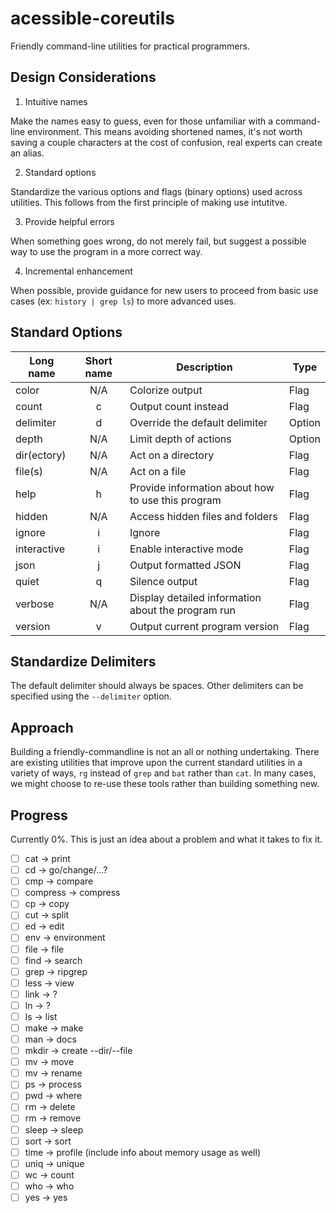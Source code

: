 # acessible-coreutils

Friendly command-line utilities for practical programmers.

## Design Considerations

1. Intuitive names

Make the names easy to guess, even for those unfamiliar with a command-line environment. This means avoiding shortened names, it's not worth saving a couple characters at the cost of confusion, real experts can create an alias.

2. Standard options

Standardize the various options and flags (binary options) used across utilities. This follows from the first principle of making use intutitve.

3. Provide helpful errors

When something goes wrong, do not merely fail, but suggest a possible way to use the program in a more correct way.

4. Incremental enhancement

When possible, provide guidance for new users to proceed from basic use cases (ex: `history | grep ls`) to more advanced uses.

## Standard Options

| Long name   | Short name | Description                                        | Type   |
| ----------- | :--------: | -------------------------------------------------- | ------ |
| color       |    N/A     | Colorize output                                    | Flag   |
| count       |     c      | Output count instead                               | Flag   |
| delimiter   |     d      | Override the default delimiter                     | Option |
| depth       |    N/A     | Limit depth of actions                             | Option |
| dir(ectory) |    N/A     | Act on a directory                                 | Flag   |
| file(s)     |    N/A     | Act on a file                                      | Flag   |
| help        |     h      | Provide information about how to use this program  | Flag   |
| hidden      |    N/A     | Access hidden files and folders                    | Flag   |
| ignore      |     i      | Ignore                                             | Flag   |
| interactive |     i      | Enable interactive mode                            | Flag   |
| json        |     j      | Output formatted JSON                              | Flag   |
| quiet       |     q      | Silence output                                     | Flag   |
| verbose     |    N/A     | Display detailed information about the program run | Flag   |
| version     |     v      | Output current program version                     | Flag   |

## Standardize Delimiters

The default delimiter should always be spaces. Other delimiters can be specified using the `--delimiter` option.

## Approach

Building a friendly-commandline is not an all or nothing undertaking. There are existing utilities that improve upon the current standard utilities in a variety of ways, `rg` instead of `grep` and `bat` rather than `cat`. In many cases, we might choose to re-use these tools rather than building something new.

## Progress

Currently 0%. This is just an idea about a problem and what it takes to fix it.

- [ ] cat -> print
- [ ] cd -> go/change/...?
- [ ] cmp -> compare
- [ ] compress -> compress
- [ ] cp -> copy
- [ ] cut -> split
- [ ] ed -> edit
- [ ] env -> environment
- [ ] file -> file
- [ ] find -> search
- [ ] grep -> ripgrep
- [ ] less -> view
- [ ] link -> ?
- [ ] ln -> ?
- [ ] ls -> list
- [ ] make -> make
- [ ] man -> docs
- [ ] mkdir -> create --dir/--file
- [ ] mv -> move
- [ ] mv -> rename
- [ ] ps -> process
- [ ] pwd -> where
- [ ] rm -> delete
- [ ] rm -> remove
- [ ] sleep -> sleep
- [ ] sort -> sort
- [ ] time -> profile (include info about memory usage as well)
- [ ] uniq -> unique
- [ ] wc -> count
- [ ] who -> who
- [ ] yes -> yes
